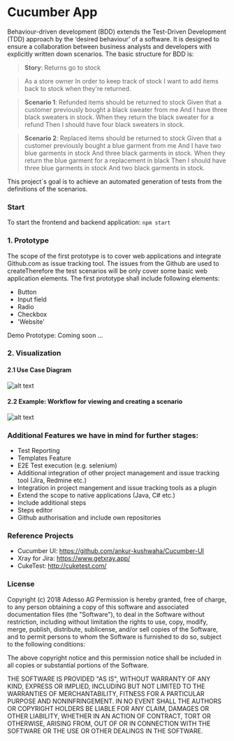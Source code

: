 # Cucumber App
Behaviour-driven development (BDD) extends the Test-Driven Development (TDD) approach by the ‘desired behaviour’ of a software. It is designed to ensure a collaboration between business analysts and developers with explicitly written down scenarios. The basic structure for BDD is:

> **Story**: Returns go to stock

> As a store owner
In order to keep track of stock
I want to add items back to stock when they're returned.

> **Scenario 1**: Refunded items should be returned to stock
Given that a customer previously bought a black sweater from me
And I have three black sweaters in stock.
When they return the black sweater for a refund
Then I should have four black sweaters in stock.

> **Scenario 2**: Replaced items should be returned to stock
Given that a customer previously bought a blue garment from me
And I have two blue garments in stock
And three black garments in stock.
When they return the blue garment for a replacement in black
Then I should have three blue garments in stock
And two black garments in stock.

This project´s goal is to achieve an automated generation of tests from the definitions of the scenarios. 

### Start
To start the frontend and backend application: ``npm start``

### 1. Prototype
The scope of the first prototype is to cover web applications and integrate Github.com as issue tracking tool. The issues from the Github are used to createTherefore the test scenarios will be only cover some basic web application elements. 
The first prototype shall include following elements:
- Button
- Input field
- Radio
- Checkbox
- 'Website'

Demo Prototype: Coming soon ...

### 2. Visualization
#### 2.1 Use Case Diagram
![alt text](https://github.com/fr4gstar/Cucumber/blob/master/docs/1.%20Use%20Case.png "Workflow Diagram")

#### 2.2 Example: Workflow for viewing and creating a scenario
![alt text](https://github.com/fr4gstar/Cucumber/blob/master/docs/2.%20Workflow.png "Use Case Diagram")

### Additional Features we have in mind for further stages:
- Test Reporting
- Templates Feature
- E2E Test execution (e.g. selenium)
- Additional integration of other project management and issue tracking tool (Jira, Redmine etc.)
- Integration in project mangement and issue tracking tools as a plugin
- Extend the scope to native applications (Java, C# etc.)
- Include additional steps
- Steps editor
- Github authorisation and include own repositories

### Reference Projects
- Cucumber UI: https://github.com/ankur-kushwaha/Cucumber-UI
- Xray for Jira: https://www.getxray.app/
- CukeTest: http://cuketest.com/

### License
Copyright (c) 2018 Adesso AG
Permission is hereby granted, free of charge, to any person obtaining a copy of this software and associated documentation files (the "Software"), to deal in the Software without restriction, including without limitation the rights to use, copy, modify, merge, publish, distribute, sublicense, and/or sell copies of the Software, and to permit persons to whom the Software is furnished to do so, subject to the following conditions:

The above copyright notice and this permission notice shall be included in all copies or substantial portions of the Software.

THE SOFTWARE IS PROVIDED "AS IS", WITHOUT WARRANTY OF ANY KIND, EXPRESS OR IMPLIED, INCLUDING BUT NOT LIMITED TO THE WARRANTIES OF MERCHANTABILITY, FITNESS FOR A PARTICULAR PURPOSE AND NONINFRINGEMENT. IN NO EVENT SHALL THE AUTHORS OR COPYRIGHT HOLDERS BE LIABLE FOR ANY CLAIM, DAMAGES OR OTHER LIABILITY, WHETHER IN AN ACTION OF CONTRACT, TORT OR OTHERWISE, ARISING FROM, OUT OF OR IN CONNECTION WITH THE SOFTWARE OR THE USE OR OTHER DEALINGS IN THE SOFTWARE.
